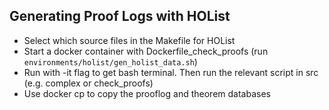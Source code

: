 ## Generating Proof Logs with HOList

- Select which source files in the Makefile for HOList
- Start a docker container with Dockerfile_check_proofs (run `environments/holist/gen_holist_data.sh`)
- Run with -it flag to get bash terminal. Then run the relevant script in src (e.g. complex or check_proofs)
- Use docker cp to copy the prooflog and theorem databases 